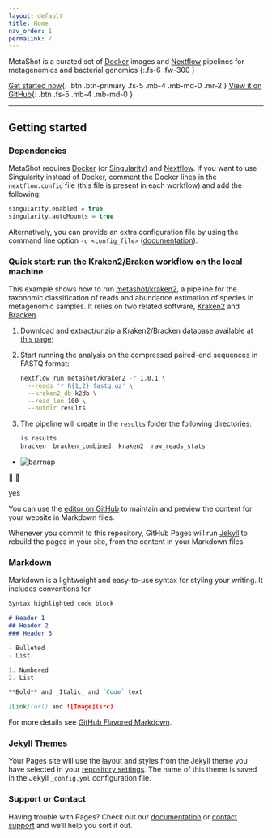 ```yaml
---
layout: default
title: Home
nav_order: 1
permalink: /
---
```


MetaShot is a curated set of [Docker](https://www.docker.com/) images and
[Nextflow](nextflow.io) pipelines for metagenomics and bacterial genomics
{:.fs-6 .fw-300 }

[Get started now](#getting-started){: .btn .btn-primary .fs-5 .mb-4 .mb-md-0 .mr-2 } [View it on GitHub](https://github.com/pmarsceill/just-the-docs){: .btn .fs-5 .mb-4 .mb-md-0 }

---

## Getting started

### Dependencies

MetaShot requires [Docker](https://www.docker.com/) (or
[Singularity](https://singularity.lbl.gov/)) and [Nextflow](nextflow.io). If you
want to use Singularity instead of Docker, comment the Docker lines in the
`nextflow.config` file (this file is present in each workflow) and add the
following:

```groovy
singularity.enabled = true
singularity.autoMounts = true
```

Alternatively, you can provide an extra configuration file by using the command
line option `-c <config_file>`
([documentation](https://www.nextflow.io/docs/latest/config.html#configuration-file)).

### Quick start: run the Kraken2/Braken workflow on the local machine
This example shows how to run
[metashot/kraken2](https://github.com/metashot/kraken2), a pipeline for the
taxonomic classification of reads and abundance estimation of species in
metagenomic samples. It relies on two related software,
[Kraken2](https://ccb.jhu.edu/software/kraken2/) and
[Bracken](https://ccb.jhu.edu/software/bracken/).

1. Download and extract/unzip a Kraken2/Bracken database available at [this
   page](https://benlangmead.github.io/aws-indexes/k2);
1. Start running the analysis on the compressed paired-end sequences in FASTQ
   format:
   
   ```bash
   nextflow run metashot/kraken2 -r 1.0.1 \
     --reads '*_R{1,2}.fastq.gz' \
     --kraken2_db k2db \
     --read_len 100 \
     --outdir results
   ```
2. The pipeline will create in the `results` folder the following directories:

   ```bash
   ls results
   bracken  bracken_combined  kraken2  raw_reads_stats
   ```






- ![barrnap](https://img.shields.io/docker/v/metashot/barrnap?sort=semver&label=barrnap&style=flat-square)

🚀 🐼

yes

You can use the [editor on GitHub](https://github.com/pmarsceill/test-jtd/edit/master/README.md) to maintain and preview the content for your website in Markdown files.

Whenever you commit to this repository, GitHub Pages will run [Jekyll](https://jekyllrb.com/) to rebuild the pages in your site, from the content in your Markdown files.

### Markdown

Markdown is a lightweight and easy-to-use syntax for styling your writing. It includes conventions for

```markdown
Syntax highlighted code block

# Header 1
## Header 2
### Header 3

- Bulleted
- List

1. Numbered
2. List

**Bold** and _Italic_ and `Code` text

[Link](url) and ![Image](src)
```

For more details see [GitHub Flavored Markdown](https://guides.github.com/features/mastering-markdown/).

### Jekyll Themes

Your Pages site will use the layout and styles from the Jekyll theme you have selected in your [repository settings](https://github.com/pmarsceill/test-jtd/settings). The name of this theme is saved in the Jekyll `_config.yml` configuration file.

### Support or Contact

Having trouble with Pages? Check out our [documentation](https://help.github.com/categories/github-pages-basics/) or [contact support](https://github.com/contact) and we’ll help you sort it out.
